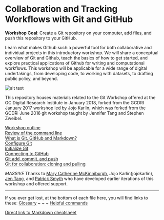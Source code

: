 # Collaboration and Tracking Workflows with Git and GitHub

**Workshop Goal**: Create a Git repository on your computer, add files, and push this repository to your GitHub.

Learn what makes Github such a powerful tool for both collaborative and individual projects in this introductory workshop. We will share a conceptual overview of Git and Github, teach the basics of how to get started, and explore practical applications of Github for writing and computational workflows. This workshop will be applicable for a wide range of digital undertakings, from developing code, to working with datasets, to drafting public policy, and beyond.

![alt text][versionphdcomics]

[versionphdcomics]: https://github.com/jojokarlin/Git_DRI_Jan_2017/blob/master/images/versionphdcomics.jpg "how Git's version control power can save you stress"

This repository houses materials related to the Git Workshop offered at the GC Digital Research Institute in January 2018, forked from the GCDRI January 2017 workshop led by Jojo Karlin, which was forked from the GCDRI June 2016 git workshop taught by Jennifer Tang and Stephen Zweibel.

[Workshop outline](outline.md)  
[Review of the command line](commandline.md)  
[What is Git, GitHub and Markdown?](concept.md)  
[Configure Git](gitconfig.md)  
[Initialize Git](gitinit.md)  
[Connecting to GitHub](github.md)  
[Git add, commit, and push](gitaction.md)  
[Git for collaboration: cloning and pulling](gitpull.md)  

_MASSIVE_ Thanks to [Mary Catherine McKinniburgh](https://github.com/mckinniburgh/gitWorkshop), Jojo Karlin(jojokarlin), [Jen Tang](jentang), and [Patrick Smyth](https://github.com/smythp) who have developed earlier iterations of this workshop and offered support.

---  
If you ever get lost, at the bottom of each file here, you will find links to these:
[Glossary](glossary.md) ~ ~ ~ [Helpful commands](helpfulcommands.md)

[Direct link to Markdown cheatsheet](https://github.com/adam-p/markdown-here/wiki/Markdown-Cheatsheet)
